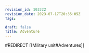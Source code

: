 ```yaml
---
revision_id: 103322
revision_date: 2023-07-17T20:35:05Z
Tags:

draft: false
Title: Adventure
---
```

#REDIRECT [[Military unit#Adventures]]